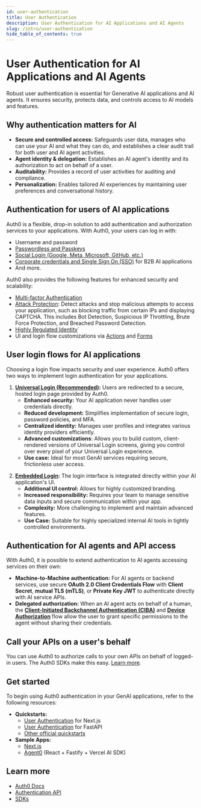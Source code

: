 ```yaml
---
id: user-authentication
title: User Authentication
description: User Authentication for AI Applications and AI Agents
slug: /intro/user-authentication
hide_table_of_contents: true
---
```


# User Authentication for AI Applications and AI Agents

Robust user authentication is essential for Generative AI applications and AI agents. It ensures security, protects data, and controls access to AI models and features.

## Why authentication matters for AI

- **Secure and controlled access:** Safeguards user data, manages who can use your AI and what they can do, and establishes a clear audit trail for both user and AI agent activities.
- **Agent identity & delegation:** Establishes an AI agent's identity and its authorization to act on behalf of a user.
- **Auditability:** Provides a record of user activities for auditing and compliance.
- **Personalization:** Enables tailored AI experiences by maintaining user preferences and conversational history.

## Authentication for users of AI applications

Auth0 is a flexible, drop-in solution to add authentication and authorization services to your applications. With Auth0, your users can log in with:

- Username and password
- [Passwordless and Passkeys](https://auth0.com/docs/authenticate/passwordless)
- [Social Login (Google, Meta, Microsoft, GitHub, etc.)](https://auth0.com/docs/authenticate/passwordless#social-login)
- [Corporate credentials and Single Sign On (SSO)](https://auth0.com/docs/authenticate/single-sign-on) for B2B AI applications
- And more.

Auth0 also provides the following features for enhanced security and scalability:

- [Multi-factor Authentication](https://auth0.com/docs/secure/multi-factor-authentication)
- [Attack Protection](https://auth0.com/docs/secure/attack-protection): Detect attacks and stop malicious attempts to access your application, such as blocking traffic from certain IPs and displaying CAPTCHA. This includes Bot Detection, Suspicious IP Throttling, Brute Force Protection, and Breached Password Detection.
- [Highly Regulated Identity](https://auth0.com/docs/secure/highly-regulated-identity)\`
- UI and login flow customizations via [Actions](https://auth0.com/docs/customize/actions) and [Forms](https://auth0.com/docs/customize/forms)

<!-- *![User authentication concept][image1]* -->

## User login flows for AI applications

Choosing a login flow impacts security and user experience. Auth0 offers two ways to implement login authentication for your applications.

1. [**Universal Login (Recommended)**](https://auth0.com/docs/authenticate/login/auth0-universal-login)**:** Users are redirected to a secure, hosted login page provided by Auth0.
   - **Enhanced security:** Your AI application never handles user credentials directly.
   - **Reduced development:** Simplifies implementation of secure login, password policies, and MFA.
   - **Centralized identity:** Manages user profiles and integrates various identity providers efficiently.
   - **Advanced customizations**: Allows you to build custom, client-rendered versions of Universal Login screens, giving you control over every pixel of your Universal Login experience.
   - **Use case:** Ideal for most GenAI services requiring secure, frictionless user access.

<!-- ![Universal login screen][image2] -->

2. [**Embedded Login**](https://auth0.com/docs/authenticate/login/embedded-login)**:** The login interface is integrated directly within your AI application's UI.
   - **Additional UI control:** Allows for highly customized branding.
   - **Increased responsibility:** Requires your team to manage sensitive data inputs and secure communication within your app.
   - **Complexity:** More challenging to implement and maintain advanced features.
   - **Use Case:** Suitable for highly specialized internal AI tools in tightly controlled environments.

## Authentication for AI agents and API access

With Auth0, it is possible to extend authentication to AI agents accessing services on their own:

- **Machine-to-Machine authentication:** For AI agents or backend services, use secure **OAuth 2.0 Client Credentials Flow** with **Client Secret**, **mutual TLS (mTLS)**, or **Private Key JWT** to authenticate directly with AI service APIs.
- **Delegated authorization:** When an AI agent acts on behalf of a human, the **[Client-Initiated Backchannel Authentication (CIBA)](https://auth0.com/docs/get-started/authentication-and-authorization-flow/client-initiated-backchannel-authentication-flow/user-authentication-with-ciba)** and **[Device Authorization](https://auth0.com/docs/get-started/authentication-and-authorization-flow/device-authorization-flow)** flow allow the user to grant specific permissions to the agent without sharing their credentials.

## Call your APIs on a user's behalf

You can use Auth0 to authorize calls to your own APIs on behalf of logged-in users. The Auth0 SDKs make this easy. [Learn more](./call-your-apis-on-users-behalf).

## Get started

To begin using Auth0 authentication in your GenAI applications, refer to the following resources:

- **Quickstarts:**
  - [User Authentication](../user-authentication) for Next.js
  - [User Authentication](../user-authentication) for FastAPI
  - [Other official quickstarts](https://auth0.com/docs/quickstarts)
- **Sample Apps:**
  - [Next.js](https://github.com/auth0-samples/auth0-ai-samples/tree/main/authenticate-users/next-js)
  - [Agent0](https://github.com/auth0-samples/agent0) (React + Fastify + Vercel AI SDK)

## Learn more

- [Auth0 Docs](https://auth0.com/docs/articles)
- [Authentication API](https://auth0.com/docs/api/authentication)
- [SDKs](https://auth0.com/docs/libraries)
